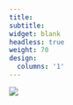 ```yaml
---
title:
subtitle:
widget: blank
headless: true
weight: 70
design:
  columns: '1'
---
```

![](featured_cfp.jpg "")
